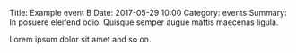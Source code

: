Title: Example event B
Date: 2017-05-29 10:00
Category: events
Summary: In posuere eleifend odio. Quisque semper augue mattis maecenas ligula.

Lorem ipsum dolor sit amet and so on.

